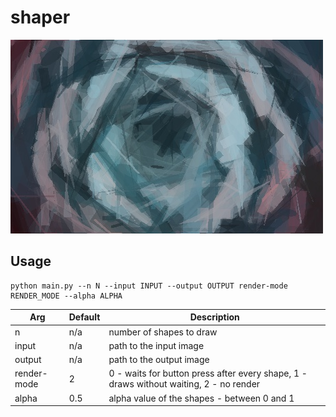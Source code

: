 # shaper

![](./data/flower/flower-1000-all.jpg)

## Usage

```
python main.py --n N --input INPUT --output OUTPUT render-mode RENDER_MODE --alpha ALPHA
```

| Arg           | Default   | Description                   |
|---------------|-----------|-------------------------------|
| n             | n/a       | number of shapes to draw      |
| input         | n/a       | path to the input image       |
| output        | n/a       | path to the output image      |
| render-mode   | 2         | 0 - waits for button press after every shape, 1 - draws without waiting, 2 - no render |
| alpha         | 0.5       | alpha value of the shapes - between 0 and 1 |